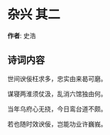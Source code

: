 # 杂兴  其二

**作者**: 史浩

## 诗词内容

世间谀佞枉求多，忠实由来曷可磨。

谋寝两淮须仗汲，乱消六馆独由何。

当年乌府心无挠，今日鸾台道不颇。

若也随时效谀佞，岂能功业许巍峩。

